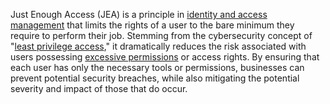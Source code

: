 Just Enough Access (JEA) is a principle in [identity and access management](https://www.entitle.io/resources/glossary/identity-and-access-management-iam) that limits the rights of a user to the bare minimum they require to perform their job. Stemming from the cybersecurity concept of "[least privilege access](https://www.entitle.io/resources/glossary/least-privilege-access)," it dramatically reduces the risk associated with users possessing [excessive permissions](https://www.entitle.io/resources/glossary/excessive-permissions) or access rights. By ensuring that each user has only the necessary tools or permissions, businesses can prevent potential security breaches, while also mitigating the potential severity and impact of those that do occur.